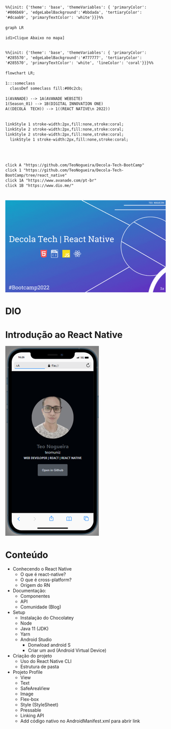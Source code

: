 #
```mermaid
%%{init: {'theme': 'base', 'themeVariables': { 'primaryColor': '#006b69', 'edgeLabelBackground':'#bbdada', 'tertiaryColor': '#dcaab9', 'primaryTextColor': 'white'}}}%%

graph LR

id1>Clique Abaixo no mapa]

```
  ```mermaid

%%{init: {'theme': 'base', 'themeVariables': { 'primaryColor': '#285570', 'edgeLabelBackground':'#777777', 'tertiaryColor': '#285570', 'primaryTextColor': 'white', 'lineColor': 'coral'}}}%%

flowchart LR;

 1:::someclass
    classDef someclass fill:#00c2cb;
    
1(AVANADE) --> 1A(AVANADE WEBSITE) 
1(Season_01) --> 1B(DIGITAL INNOVATION ONE) 
A((DECOLA  TECH)) --> 1((REACT NATIVE\n 2022))


 linkStyle 1 stroke-width:2px,fill:none,stroke:coral;
  linkStyle 2 stroke-width:2px,fill:none,stroke:coral;
  linkStyle 2 stroke-width:2px,fill:none,stroke:coral;
    linkStyle 1 stroke-width:2px,fill:none,stroke:coral;




click A "https://github.com/TeoNogueira/Decola-Tech-BootCamp"
click 1 "https://github.com/TeoNogueira/Decola-Tech-BootCamp/tree/react_native"
click 1A "https://www.avanade.com/pt-br"
click 1B "https://www.dio.me/"

```
#

![mthead](https://github.com/TeoNogueira/Decola-Tech-BootCamp/blob/react_native/gifs/MyDesign.gif)


# DIO 
# Introdução ao React Native

![image](https://github.com/TeoNogueira/Decola-Tech-BootCamp/blob/react_native/gifs/react_native.png)

# Conteúdo
- Conhecendo o React Native
  - O que é react-native?
  - O que é cross-platform?
  - Origem do RN
- Documentação:
  - Componentes
  - API
  - Comunidade (Blog)
- Setup
  - Instalação do Chocolatey
  - Node
  - Java 11 (JDK)
  - Yarn
  - Android Studio
    - Donwload android S
    - Criar um avd (Android Virtual Device)
- Criação do projeto
  - Uso do React Native CLI
  - Estrutura de pasta 
- Projeto Profile
  - View
  - Text
  - SafeAreaView
  - Image
  - Flex-box
  - Style (StyleSheet)
  - Pressable
  - Linking API
  - Add código nativo no AndroidManifest.xml para abrir link
